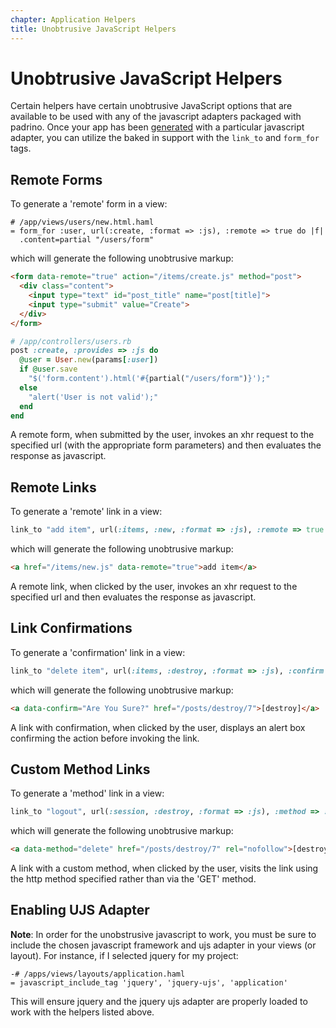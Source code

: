 ```yaml
---
chapter: Application Helpers
title: Unobtrusive JavaScript Helpers
---
```


# Unobtrusive JavaScript Helpers

Certain helpers have certain unobtrusive JavaScript options that are available
to be used with any of the javascript adapters packaged with padrino. Once your
app has been [generated](/guides/generators/overview "generated") with a particular
javascript adapter, you can utilize the baked in support with the `link_to` and
`form_for` tags.

## Remote Forms

To generate a 'remote' form in a view:

```haml
# /app/views/users/new.html.haml
= form_for :user, url(:create, :format => :js), :remote => true do |f|
  .content=partial "/users/form"
```

which will generate the following unobtrusive markup:

```html
<form data-remote="true" action="/items/create.js" method="post">
  <div class="content">
    <input type="text" id="post_title" name="post[title]">
    <input type="submit" value="Create">
  </div>
</form>
```

```ruby
# /app/controllers/users.rb
post :create, :provides => :js do
  @user = User.new(params[:user])
  if @user.save
    "$('form.content').html('#{partial("/users/form")}');"
  else
    "alert('User is not valid');"
  end
end
```

A remote form, when submitted by the user, invokes an xhr request to the
specified url (with the appropriate form parameters) and then evaluates the
response as javascript.

## Remote Links

To generate a 'remote' link in a view:

```ruby
link_to "add item", url(:items, :new, :format => :js), :remote => true
```

which will generate the following unobtrusive markup:

```html
<a href="/items/new.js" data-remote="true">add item</a>
```

A remote link, when clicked by the user, invokes an xhr request to the specified
url and then evaluates the response as javascript.

## Link Confirmations

To generate a 'confirmation' link in a view:

```ruby
link_to "delete item", url(:items, :destroy, :format => :js), :confirm => "Are You Sure?"
```

which will generate the following unobtrusive markup:

```html
<a data-confirm="Are You Sure?" href="/posts/destroy/7">[destroy]</a>
```

A link with confirmation, when clicked by the user, displays an alert box
confirming the action before invoking the link.

## Custom Method Links

To generate a 'method' link in a view:

```ruby
link_to "logout", url(:session, :destroy, :format => :js), :method => :delete
```

which will generate the following unobtrusive markup:

```html
<a data-method="delete" href="/posts/destroy/7" rel="nofollow">[destroy]</a>
```

A link with a custom method, when clicked by the user, visits the link using the
http method specified rather than via the 'GET' method.

## Enabling UJS Adapter

**Note**: In order for the unobstrusive javascript to work, you must be sure to
  include the chosen javascript framework and ujs adapter in your views (or
  layout). For instance, if I selected jquery for my project:

```haml
-# /apps/views/layouts/application.haml
= javascript_include_tag 'jquery', 'jquery-ujs', 'application'
```

This will ensure jquery and the jquery ujs adapter are properly loaded to work
with the helpers listed above.
